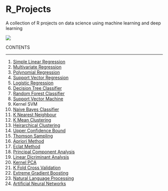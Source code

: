 # R_Projects
A collection of R projects on data science using machine learning and deep learning

<img src="https://www.r-project.org/Rlogo.png">

<br>

CONTENTS

<hr>

<ol>
  <li><a href="https://github.com/MainakRepositor/R_Projects/blob/master/simple_linear_regression.R">Simple Linear Regression</a></li>
  <li><a href="https://github.com/MainakRepositor/R_Projects/blob/master/multiple_linear_regression.R">Multivariate Regression</a></li>
  <li><a href="https://github.com/MainakRepositor/R_Projects/blob/master/polynomial_regression.R">Polynomial Regression</a></li>
  <li><a href="https://github.com/MainakRepositor/R_Projects/blob/master/svr.R">Support Vector Regression</a></li>
  <li><a href="https://github.com/MainakRepositor/R_Projects/blob/master/logistic_regression.R">Logistic Regression</a></li>
  <li><a href="https://github.com/MainakRepositor/R_Projects/blob/master/decision_tree_classification.R">Decision Tree Classifier</a></li>
  <li><a href="https://github.com/MainakRepositor/R_Projects/blob/master/random_forest_classification.R">Random Forest Classifier</a></li>
  <li><a href="https://github.com/MainakRepositor/R_Projects/blob/master/svm.R">Support Vector Machine</a></li>
  <li><a href="https://github.com/MainakRepositor/R_Projects/blob/master/kernel_svm.R"></a>Kernel SVM</li>
  <li><a href="https://github.com/MainakRepositor/R_Projects/blob/master/naive_bayes.R">Naive Bayes Classifier</a></li>
  <li><a href="https://github.com/MainakRepositor/R_Projects/blob/master/knn.R">K Nearest Neighbour</a></li>
  <li><a href="https://github.com/MainakRepositor/R_Projects/blob/master/k_means_clustering.R">K Mean Clustering</a></li>
  <li><a href="https://github.com/MainakRepositor/R_Projects/blob/master/hc.R">Heirarchical Clustering</a></li>
  <li><a href="https://github.com/MainakRepositor/R_Projects/blob/master/upper_confidence_bound.R">Upper Confidence Bound</a></li>
  <li><a href="https://github.com/MainakRepositor/R_Projects/blob/master/thompson_sampling.R">Thomson Sampling</a></li>
  <li><a href="https://github.com/MainakRepositor/R_Projects/blob/master/apriori.R">Apriori Method</a></li>
  <li><a href="https://github.com/MainakRepositor/R_Projects/blob/master/eclat.R">Eclat Method</a></li>
  <li><a href="https://github.com/MainakRepositor/R_Projects/blob/master/pca.R">Principal Component Analysis</a></li>
  <li><a href="https://github.com/MainakRepositor/R_Projects/blob/master/lda.R">Linear Dicriminant Analysis</a></li>
  <li><a href="https://github.com/MainakRepositor/R_Projects/blob/master/kernel_pca.R">Kernel PCA</a></li>
  <li><a href="https://github.com/MainakRepositor/R_Projects/blob/master/k_fold_cross_validation.R">K Fold Cross Validation</a></li>
  <li><a href="https://github.com/MainakRepositor/R_Projects/blob/master/xg_boost.R">Extreme Gradient Boosting</a></li>
  <li><a href="https://github.com/MainakRepositor/R_Projects/blob/master/natural_language_processing.R">Natural Language Processing</a></li>
  <li><a href="https://github.com/MainakRepositor/R_Projects/blob/master/ann.R">Artificial Neural Networks</a></li>
</ol>

